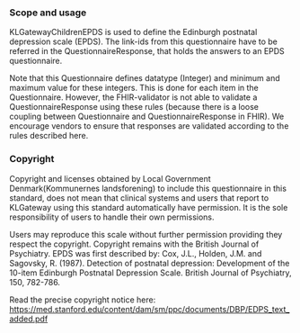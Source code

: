 ### Scope and usage
KLGatewayChildrenEPDS is used to define the Edinburgh postnatal depression scale (EPDS). The link-ids from this questionnaire have to be referred in the QuestionnaireResponse, that holds the answers to an EPDS questionnaire.

Note that this Questionnaire defines datatype (Integer) and minimum and maximum value for these integers. This is done for each item in the Questionnaire. However, the FHIR-validator is not able to validate a QuestionnaireResponse using these rules (because there is a loose coupling between Questionnaire and QuestionnaireResponse in FHIR). We encourage vendors to ensure that responses are validated according to the rules described here.

### Copyright
Copyright and licenses obtained by Local Government Denmark(Kommunernes landsforening) to include this questionnaire in this standard, does not mean that clinical systems and users that report to KLGateway using this standard automatically have permission. It is the sole responsibility of users to handle their own permissions.

Users may reproduce this scale without further permission providing they respect the copyright. Copyright remains with the British Journal of Psychiatry. EPDS was first described by: Cox, J.L., Holden, J.M. and Sagovsky, R. (1987). Detection of postnatal depression: Development of the 10-item Edinburgh Postnatal Depression Scale. British Journal of Psychiatry, 150, 782-786.

Read the precise copyright notice here: https://med.stanford.edu/content/dam/sm/ppc/documents/DBP/EDPS_text_added.pdf